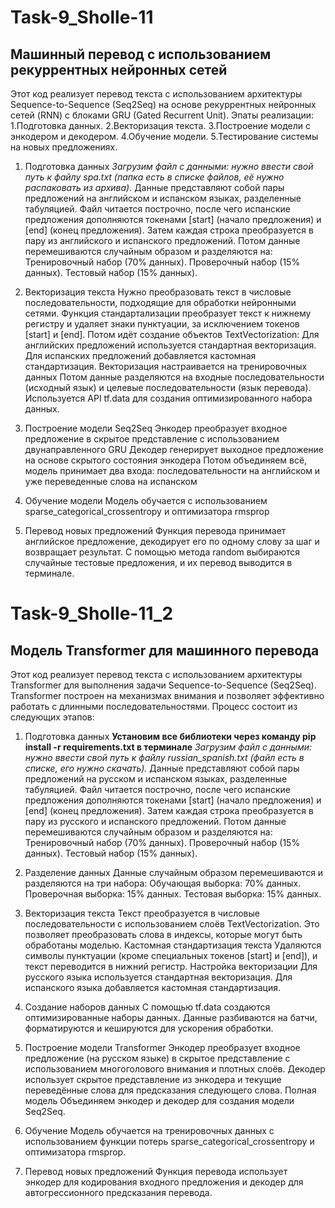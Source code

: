 # Task-9_Sholle-11
## Машинный перевод с использованием рекуррентных нейронных сетей

Этот код реализует перевод текста с использованием архитектуры Sequence-to-Sequence (Seq2Seq) на основе рекуррентных нейронных сетей (RNN) с блоками GRU (Gated Recurrent Unit). 
Эпаты реализации:
1.Подготовка данных.
2.Векторизация текста.
3.Построение модели с энкодером и декодером.
4.Обучение модели.
5.Тестирование системы на новых предложениях.

 1. Подготовка данных
*Загрузим файл с данными: нужно ввести свой путь к файлу spa.txt (папка есть в списке файлов, её нужно распаковать из архива).*
Данные представляют собой пары предложений на английском и испанском языках, разделенные табуляцией.
Файл читается построчно, после чего испанские предложения дополняются токенами [start] (начало предложения) и [end] (конец предложения).
Затем каждая строка преобразуется в пару из английского и испанского предложений.
Потом данные перемешиваются случайным образом и разделяются на:
Тренировочный набор (70% данных).
Проверочный набор (15% данных).
Тестовый набор (15% данных).

 2. Векторизация текста
Нужно преобразовать текст в числовые последовательности, подходящие для обработки нейронными сетями.
Функция стандартализации преобразует текст к нижнему регистру и удаляет знаки пунктуации, за исключением токенов [start] и [end].
Потом идёт создание объектов TextVectorization:
Для английских предложений используется стандартная векторизация.
Для испанских предложений добавляется кастомная стандартизация.
Векторизация настраивается на тренировочных данных
Потом данные разделяются на входные последовательности (исходный язык) и целевые последовательности (язык перевода).
Используется API tf.data для создания оптимизированного набора данных.

 3. Построение модели Seq2Seq
Энкодер преобразует входное предложение в скрытое представление с использованием двунаправленного GRU
Декодер генерирует выходное предложение на основе скрытого состояния энкодера
Потом объединяем всё, модель принимает два входа: последовательности на английском и уже переведенные слова на испанском

 4. Обучение модели
Модель обучается с использованием sparse_categorical_crossentropy и оптимизатора rmsprop

 5. Перевод новых предложений
Функция перевода принимает английское предложение, декодирует его по одному слову за шаг и возвращает результат.
С помощью метода random выбираются случайные тестовые предложения, и их перевод выводится в терминале.


# Task-9_Sholle-11_2
## Модель Transformer для машинного перевода

Этот код реализует перевод текста с использованием архитектуры Transformer для выполнения задачи Sequence-to-Sequence (Seq2Seq). Transformer построен на механизмах внимания и позволяет эффективно работать с длинными последовательностями. Процесс состоит из следующих этапов:

1. Подготовка данных
**Установим все библиотеки через команду pip install -r requirements.txt в терминале**
*Загрузим файл с данными: нужно ввести свой путь к файлу russian_spanish.txt (файл есть в списке, его нужно скачать).*
Данные представляют собой пары предложений на русском и испанском языках, разделенные табуляцией.
Файл читается построчно, после чего испанские предложения дополняются токенами [start] (начало предложения) и [end] (конец предложения).
Затем каждая строка преобразуется в пару из русского и испанского предложений.
Потом данные перемешиваются случайным образом и разделяются на:
Тренировочный набор (70% данных).
Проверочный набор (15% данных).
Тестовый набор (15% данных).

2. Разделение данных
Данные случайным образом перемешиваются и разделяются на три набора:
Обучающая выборка: 70% данных.
Проверочная выборка: 15% данных.
Тестовая выборка: 15% данных.

3. Векторизация текста
Текст преобразуется в числовые последовательности с использованием слоёв TextVectorization. Это позволяет преобразовать слова в индексы, которые могут быть обработаны моделью.
Кастомная стандартизация текста
Удаляются символы пунктуации (кроме специальных токенов [start] и [end]), и текст переводится в нижний регистр.
Настройка векторизации
Для русского языка используется стандартная векторизация.
Для испанского языка добавляется кастомная стандартизация.

4. Создание наборов данных
С помощью tf.data создаются оптимизированные наборы данных. Данные разбиваются на батчи, форматируются и кешируются для ускорения обработки.

5. Построение модели Transformer
Энкодер преобразует входное предложение (на русском языке) в скрытое представление с использованием многоголового внимания и плотных слоёв.
Декодер использует скрытое представление из энкодера и текущие переведённые слова для предсказания следующего слова.
Полная модель
Объединяем энкодер и декодер для создания модели Seq2Seq.

6. Обучение
Модель обучается на тренировочных данных с использованием функции потерь sparse_categorical_crossentropy и оптимизатора rmsprop.

7. Перевод новых предложений
Функция перевода использует энкодер для кодирования входного предложения и декодер для автогрессионного предсказания перевода.
